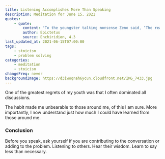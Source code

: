 ```yaml
---
title: Listening Accomplishes More Than Speaking
description: Meditation for June 15, 2021
quotes:
    - quote:
        content: "To the youngster talking nonsense Zeno said, ‘The reason why we have two ears and only one mouth is so we might listen more and talk less."
        author: Epictetus
        source: Enchiridion, 4.3
last_updated_at: 2021-06-15T07:00:00
tags:
    - stoicism
    - problem solving
categories:
    - meditation
    - stoicism
changeFreq: never
backgroundImage: https://d3iwoqnah6ycun.cloudfront.net/IMG_7433.jpg
---
```


One of the greatest regrets of my youth was that I often dominated all discussions.

The habit made me unbearable to those around me, of this I am sure. More importantly, I now understand just how much I 
could have learned from those around me.

### Conclusion

Before you speak, ask yourself if you are contributing to the conversation or adding to the problem. Listening to 
others. Hear their wisdom. Learn to say less than necessary.
